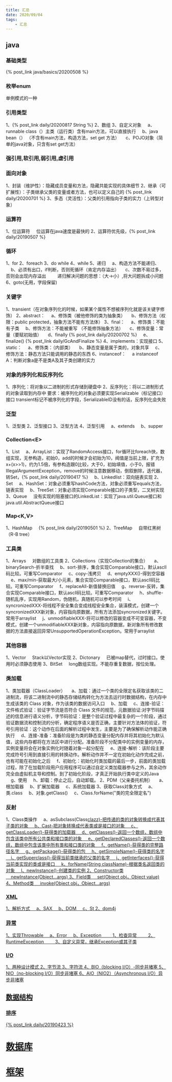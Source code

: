 ```yaml
---
title: 汇总
date: 2020/09/04
tags: 
    - 汇总
---
```


<!-- more -->
## java
### 基础类型
{% post_link java/basics/20200508 %}

### 枚举enum
单例模式的一种
### 引用类型
1、{% post_link daily/20200817 String %}
2、数组
3、自定义对象
&nbsp;&nbsp;&nbsp;&nbsp;a、runnable class（）主类（运行类）含有main方法，可以直接执行
&nbsp;&nbsp;&nbsp;&nbsp;b、java bean（） （不含有main方法，构造方法，set get 方法）
&nbsp;&nbsp;&nbsp;&nbsp;c、POJO对象（简单的java对象，只含有set get方法）
### 强引用,软引用,弱引用,虚引用
### 面向对象 
1、封装（维护性）：隐藏成员变量和方法，隐藏共能实现的具体细节
2、继承（可扩展性）：子类继承父类的变量或者方法，也可以定义自己的 {% post_link daily/20200701 %}
3、多态（灵活性）：父类的引用指向子类的实力（上转型对象）
### 运算符
1、位运算符
&nbsp;&nbsp;&nbsp;&nbsp;位运算在java速度是最快的
2、运算符优先级，{% post_link daily/20190507 %}
### 循环
1、for
2、foreach
3、do while
4、while
5、递归
&nbsp;&nbsp;&nbsp;&nbsp;a、构造方法不能递归、
&nbsp;&nbsp;&nbsp;&nbsp;b、必须有出口，if判断，否则死循环（肯定内存溢出）
&nbsp;&nbsp;&nbsp;&nbsp;c、次数不易过多，否则会出现内存溢出
&nbsp;&nbsp;&nbsp;&nbsp;&nbsp;&nbsp;&nbsp;&nbsp;递归解决问题的思想：（大->小）,将大问题拆成小问题
6、goto(无用，字段保留)
### 关键字
1、transient（在对象序列化的时候，如果某个属性不想被序列化就是该关键字修饰）
2、abstract：
&nbsp;&nbsp;&nbsp;&nbsp;a、修饰类（被他修饰的类为抽象类）
&nbsp;&nbsp;&nbsp;&nbsp;b、修饰方法（权限：public protected，抽象方法不能有方法体）
3、final：
&nbsp;&nbsp;&nbsp;&nbsp;a、修饰类：不能有子类
&nbsp;&nbsp;&nbsp;&nbsp;b、修饰方法：不能被重写 （不能修饰抽象方法）
&nbsp;&nbsp;&nbsp;&nbsp;c、修饰变量：常量（要赋初始值）
&nbsp;&nbsp;&nbsp;&nbsp;d、finally {% post_link daily/20200702 %}
&nbsp;&nbsp;&nbsp;&nbsp;e、finalize() {% post_link daily/GcAndFinalize %}
4、implements：实现接口
5、static：
&nbsp;&nbsp;&nbsp;&nbsp;a、修饰类：（内部类）
&nbsp;&nbsp;&nbsp;&nbsp;b、静态变量是属于类的，对象共享
&nbsp;&nbsp;&nbsp;&nbsp;c、修饰方法：静态方法只能调用的静态的东西
6、instanceof：
&nbsp;&nbsp;&nbsp;&nbsp;a instanceof A：判断对象a是不是类A及其子类创建的实力
### 对象的序列化和反序列化
1、序列化：将对象以二进制的形式存储到硬盘中
2、反序列化：将以二进制形式的对象读取到内存中
要求：被序列化的对象必须要实现Serializable（标记接口）接口
transient标记不被序列化的字段，SerializableID没有的话，反序列化会失败
### 泛型
1、泛型类
2、泛型接口
3、泛型方法
4、泛型引用
&nbsp;&nbsp;&nbsp;&nbsp;a、extends
&nbsp;&nbsp;&nbsp;&nbsp;b、supper
### Collection&lt;E&gt;
1、List
&nbsp;&nbsp;&nbsp;&nbsp;a、ArrayList：实现了RandomAccess接口，for循环比foreach快，数组实现，无参构造，初始0，add的时候才会初始为10，阀值是当前上限，扩充为x+(x>>1)，约为1.5倍，有参构造跟0比较，大于0，初始填值，小于0，报错IllegalArgumentException，remove的时候注意数据移动，倒叙删除，迭代器，转Set，{% post_link daily/20190417 %}
&nbsp;&nbsp;&nbsp;&nbsp;b、Linkedlist：双向链表实现
2、Set
&nbsp;&nbsp;&nbsp;&nbsp;a、HashSet：对象必须重写hashCode方法，对象必须重写equals方法，链表实现
&nbsp;&nbsp;&nbsp;&nbsp;b、TreeSet：对象必须实现Comparable接口的子类型，二叉树实现
3、Queue
&nbsp;&nbsp;&nbsp;&nbsp;没有实现的阻塞接口的LinkedList：实现了java.util.Queue接口和java.util.AbstractQueue接口
### Map&lt;K,V&gt;
1、HashMap
&nbsp;&nbsp;&nbsp;&nbsp;{% post_link daily/20190501 %}
2、TreeMap
&nbsp;&nbsp;&nbsp;&nbsp;自带红黑树（R-B tree）
### 工具类
1、Arrays
&nbsp;&nbsp;&nbsp;&nbsp;对数组的工具类
2、Collections（实现Collection的集合）
&nbsp;&nbsp;&nbsp;&nbsp;a、binarySearch-折半查找
&nbsp;&nbsp;&nbsp;&nbsp;b、sort-排序，集合实现Comparable接口，默认ascll码比较。可重写Comparator
&nbsp;&nbsp;&nbsp;&nbsp;c、copy-浅拷贝
&nbsp;&nbsp;&nbsp;&nbsp;d、emptyXXX()-得到空容器
&nbsp;&nbsp;&nbsp;&nbsp;e、max/min-获取最大/小元素，集合实现Comparable接口，默认ascll码比较。可重写Comparator
&nbsp;&nbsp;&nbsp;&nbsp;f、replaceAll-新值替换旧值
&nbsp;&nbsp;&nbsp;&nbsp;g、reverse-反转，集合实现Comparable接口，默认ascll码比较。可重写Comparator
&nbsp;&nbsp;&nbsp;&nbsp;h、shuffle-随机乱序，实现用Random，伪随机，真随机可以参考时间
&nbsp;&nbsp;&nbsp;&nbsp;i、syncronizedXXX-将线程不安全集合变成线程安全集合，装潢模式，创建一个syncronizedXXX新对象，内容指向原数据，所有方法添加syncronized关键字。常用于arraylist
&nbsp;&nbsp;&nbsp;&nbsp;j、unmodifiableXXX-将可以修改的容器变成不可变容器，不变模式，创建一个unmodifiableXXX新对象，内容指向原数据，新对象所有修改数据的方法直接返回异常UnsupportedOperationException。常用于arraylist
### 其他容器
1、Vector
&nbsp;&nbsp;&nbsp;&nbsp;Stack以Vector实现
2、Dictonary
&nbsp;&nbsp;&nbsp;&nbsp;已被map替代，过时接口。使用时必须静态使用
3、BitSet
&nbsp;&nbsp;&nbsp;&nbsp;long数组实现。不能存重复数据，按位处理。
### 类加载
1、类加载器（ClassLoader）
&nbsp;&nbsp;&nbsp;&nbsp;a、加载：通过一个类的全限定名获取该类的二进制流，将该二进制流中的静态存储结构转化为方法去运行时数据结构，在内存中生成该类的 Class 对象，作为该类的数据访问入口
&nbsp;&nbsp;&nbsp;&nbsp;b、加载
&nbsp;&nbsp;&nbsp;&nbsp;c、连接-验证：文件格式验证：验证字节流是否符合 Class 文件的规范，元数据验证:对字节码描述的信息进行语义分析，字节码验证：是整个验证过程中最复杂的一个阶段，通过验证数据流和控制流的分析，确定程序语义是否正确，主要针对方法体的验证，符号引用验证：这个动作在后面的解析过程中发生，主要是为了确保解析动作能正确执行
&nbsp;&nbsp;&nbsp;&nbsp;d、连接-准备：准备阶段是为类的静态变量分配内存并将其初始化为默认值，这些内存都将在方法区中进行分配。准备阶段不分配类中的实例变量的内存，实例变量将会在对象实例化时随着对象一起分配在 
&nbsp;&nbsp;&nbsp;&nbsp;e、连接-解析：该阶段主要完成符号引用到直接引用的转换动作。解析动作并不一定在初始化动作完成之前，也有可能在初始化之后
&nbsp;&nbsp;&nbsp;&nbsp;f、初始化：初始化时类加载的最后一步，前面的类加载过程，除了在加载阶段用户应用程序可以通过自定义类加载器参与之外，其余动作完全由虚拟机主导和控制。到了初始化阶段，才真正开始执行类中定义的Java 
&nbsp;&nbsp;&nbsp;&nbsp;g、使用
&nbsp;&nbsp;&nbsp;&nbsp;h、卸载：停止之后，自动卸载。
2、PDM（父亲委托机制）
&nbsp;&nbsp;&nbsp;&nbsp;a、根加载器
&nbsp;&nbsp;&nbsp;&nbsp;b、扩展加载器
&nbsp;&nbsp;&nbsp;&nbsp;c、系统加载器
3、获取Class对象方式
&nbsp;&nbsp;&nbsp;&nbsp;a、类.class
&nbsp;&nbsp;&nbsp;&nbsp;b、对象.getClass()
&nbsp;&nbsp;&nbsp;&nbsp;c、Class.forName("类的完全限定名")
### 反射
1、Class类操作
&nbsp;&nbsp;&nbsp;&nbsp;a、asSubclass(Class<U>clazz)-把传递的类的对象转换成代表其子类的对象
&nbsp;&nbsp;&nbsp;&nbsp;b、Cast-把对象转换成代表类或是接口的对象
&nbsp;&nbsp;&nbsp;&nbsp;c、getClassLoader()-获得类的加载器
&nbsp;&nbsp;&nbsp;&nbsp;d、getClasses()-返回一个数组，数组中包含该类中所有公共类和接口类的对象
&nbsp;&nbsp;&nbsp;&nbsp;e、getDeclaredClasses()-返回一个数组，数组中包含该类中所有类和接口类的对象
&nbsp;&nbsp;&nbsp;&nbsp;f、getName()-获得类的完整路径名字
&nbsp;&nbsp;&nbsp;&nbsp;g、getPackage()-获得类的包
&nbsp;&nbsp;&nbsp;&nbsp;h、getSimpleName()-获得类的名字
&nbsp;&nbsp;&nbsp;&nbsp;i、getSuperclass()-获得当前类继承的父类的名字
&nbsp;&nbsp;&nbsp;&nbsp;j、getInterfaces()-获得当前类实现的类或是接口
&nbsp;&nbsp;&nbsp;&nbsp;k、forName(String className)-根据类名返回类的对象
&nbsp;&nbsp;&nbsp;&nbsp;l、newInstance()-创建类的实例
2、Constructor类
&nbsp;&nbsp;&nbsp;&nbsp;newInstance(Object...args)
3、Field类
&nbsp;&nbsp;&nbsp;&nbsp;set(Object obj，Object value)
4、Method类
&nbsp;&nbsp;&nbsp;&nbsp;invoke(Object obj，Object...args)
### XML
1、解析方式
&nbsp;&nbsp;&nbsp;&nbsp;a、SAX
&nbsp;&nbsp;&nbsp;&nbsp;b、DOM
&nbsp;&nbsp;&nbsp;&nbsp;c、St
2、dom4j
### 异常
1、实现Throwable
&nbsp;&nbsp;&nbsp;&nbsp;a、Error
&nbsp;&nbsp;&nbsp;&nbsp;b、Exception
&nbsp;&nbsp;&nbsp;&nbsp;&nbsp;&nbsp;&nbsp;&nbsp;1、检查异常
&nbsp;&nbsp;&nbsp;&nbsp;&nbsp;&nbsp;&nbsp;&nbsp;2、RuntimeException
&nbsp;&nbsp;&nbsp;&nbsp;&nbsp;&nbsp;&nbsp;&nbsp;3、自定义异常，继承Exception或其子类
### I/O
1、两种设计模式
2、字节流
3、字符流
4、BIO（blocking I/O）-同步并堵塞
5、NIO（no-blocking I/O）同步非堵塞
6、AIO（NIO2）（Asynchronous I/O）异步非堵塞
## 数据结构
### 排序
{% post_link daily/20190423 %}
# 数据库
# 框架